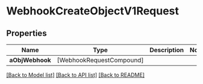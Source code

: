 # WebhookCreateObjectV1Request

## Properties
Name | Type | Description | Notes
------------ | ------------- | ------------- | -------------
**aObjWebhook** | [WebhookRequestCompound] |  | 

[[Back to Model list]](../README.md#documentation-for-models) [[Back to API list]](../README.md#documentation-for-api-endpoints) [[Back to README]](../README.md)


